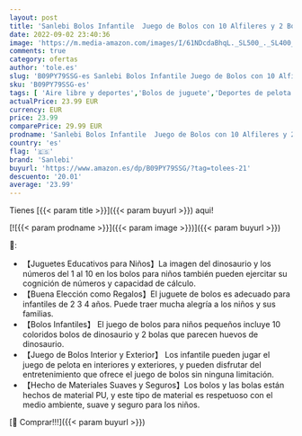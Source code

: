 ```yaml
---
layout: post
title: 'Sanlebi Bolos Infantile  Juego de Bolos con 10 Alfileres y 2 Bolas  Juguetes Educativos y Juegos Aire Libre para Bebé Niños Niñas Bebé 2 3 4 Años'
date: 2022-09-02 23:40:36
image: 'https://m.media-amazon.com/images/I/61NDcdaBhqL._SL500_._SL400_.jpg'
comments: true
category: ofertas
author: 'tole.es'
slug: 'B09PY79SSG-es Sanlebi Bolos Infantile Juego de Bolos con 10 Alfileres y...'
sku: 'B09PY79SSG-es'
tags: [ 'Aire libre y deportes','Bolos de juguete','Deportes de pelota de juguete','Juguetes','Juguetes y juegos','bebé','sanlebi','🇪🇸', ]
actualPrice: 23.99 EUR
currency: EUR
price: 23.99
comparePrice: 29.99 EUR
prodname: 'Sanlebi Bolos Infantile  Juego de Bolos con 10 Alfileres y 2 Bolas  Juguetes Educativos y Juegos Aire Libre para Bebé Niños Niñas Bebé 2 3 4 Años'
country: 'es'
flag: '🇪🇸'
brand: 'Sanlebi'
buyurl: 'https://www.amazon.es/dp/B09PY79SSG/?tag=tolees-21'
descuento: '20.01'
average: '23.99'
---
```


Tienes [{{< param title >}}]({{< param buyurl >}}) aqui!

[![{{< param prodname >}}]({{< param image >}})]({{< param buyurl >}})

🔎:

- 【Juguetes Educativos para Niños】La imagen del dinosaurio y los números del 1 al 10 en los bolos para niños también pueden ejercitar su cognición de números y capacidad de cálculo.
- 【Buena Elección como Regalos】El juguete de bolos es adecuado para infantiles de 2 3 4 años. Puede traer mucha alegría a los niños y sus familias.
- 【Bolos Infantiles】 El juego de bolos para niños pequeños incluye 10 coloridos bolos de dinosaurio y 2 bolas que parecen huevos de dinosaurio.
- 【Juego de Bolos Interior y Exterior】 Los infantile pueden jugar el juego de pelota en interiores y exteriores, y pueden disfrutar del entretenimiento que ofrece el juego de bolos sin ninguna limitación.
- 【Hecho de Materiales Suaves y Seguros】Los bolos y las bolas están hechos de material PU, y este tipo de material es respetuoso con el medio ambiente, suave y seguro para los niños.

[🛒 Comprar!!!]({{< param buyurl >}})
